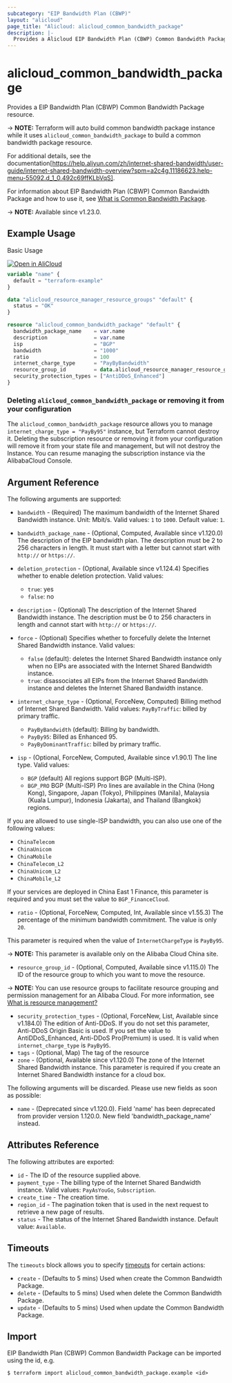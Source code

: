 ```yaml
---
subcategory: "EIP Bandwidth Plan (CBWP)"
layout: "alicloud"
page_title: "Alicloud: alicloud_common_bandwidth_package"
description: |-
  Provides a Alicloud EIP Bandwidth Plan (CBWP) Common Bandwidth Package resource.
---
```


# alicloud_common_bandwidth_package

Provides a EIP Bandwidth Plan (CBWP) Common Bandwidth Package resource.

-> **NOTE:** Terraform will auto build common bandwidth package instance while it uses `alicloud_common_bandwidth_package` to build a common bandwidth package resource.

For additional details, see the documentation[https://help.aliyun.com/zh/internet-shared-bandwidth/user-guide/internet-shared-bandwidth-overview?spm=a2c4g.11186623.help-menu-55092.d_1_0.492c69ffKLbVqS].

For information about EIP Bandwidth Plan (CBWP) Common Bandwidth Package and how to use it, see [What is Common Bandwidth Package](https://www.alibabacloud.com/help/en/eip-bandwidth-plan).

-> **NOTE:** Available since v1.23.0.

## Example Usage

Basic Usage

<div style="display: block;margin-bottom: 40px;"><div class="oics-button" style="float: right;position: absolute;margin-bottom: 10px;">
  <a href="https://api.aliyun.com/terraform?resource=alicloud_common_bandwidth_package&exampleId=0717d382-6add-c02a-ca9f-711341f89416202c748f&activeTab=example&spm=docs.r.common_bandwidth_package.0.0717d3826a&intl_lang=EN_US" target="_blank">
    <img alt="Open in AliCloud" src="https://img.alicdn.com/imgextra/i1/O1CN01hjjqXv1uYUlY56FyX_!!6000000006049-55-tps-254-36.svg" style="max-height: 44px; max-width: 100%;">
  </a>
</div></div>

```terraform
variable "name" {
  default = "terraform-example"
}

data "alicloud_resource_manager_resource_groups" "default" {
  status = "OK"
}

resource "alicloud_common_bandwidth_package" "default" {
  bandwidth_package_name    = var.name
  description               = var.name
  isp                       = "BGP"
  bandwidth                 = "1000"
  ratio                     = 100
  internet_charge_type      = "PayByBandwidth"
  resource_group_id         = data.alicloud_resource_manager_resource_groups.default.ids.0
  security_protection_types = ["AntiDDoS_Enhanced"]
}
```

### Deleting `alicloud_common_bandwidth_package` or removing it from your configuration

The `alicloud_common_bandwidth_package` resource allows you to manage  `internet_charge_type = "PayBy95"`  instance, but Terraform cannot destroy it.
Deleting the subscription resource or removing it from your configuration will remove it from your state file and management, but will not destroy the Instance.
You can resume managing the subscription instance via the AlibabaCloud Console.

## Argument Reference

The following arguments are supported:
* `bandwidth` - (Required) The maximum bandwidth of the Internet Shared Bandwidth instance. Unit: Mbit/s.
Valid values: `1` to `1000`. Default value: `1`.
* `bandwidth_package_name` - (Optional, Computed, Available since v1.120.0) The description of the EIP bandwidth plan. The description must be 2 to 256 characters in length. It must start with a letter but cannot start with `http://` or `https://`.
* `deletion_protection` - (Optional, Available since v1.124.4) Specifies whether to enable deletion protection. Valid values:

  - `true`: yes
  - `false`: no
* `description` - (Optional) The description of the Internet Shared Bandwidth instance.
The description must be 0 to 256 characters in length and cannot start with `http://` or `https://`.
* `force` - (Optional) Specifies whether to forcefully delete the Internet Shared Bandwidth instance. Valid values:

  - `false` (default): deletes the Internet Shared Bandwidth instance only when no EIPs are associated with the Internet Shared Bandwidth instance.
  - `true`: disassociates all EIPs from the Internet Shared Bandwidth instance and deletes the Internet Shared Bandwidth instance.
* `internet_charge_type` - (Optional, ForceNew, Computed) Billing method of Internet Shared Bandwidth. Valid values:
`PayByTraffic`: billed by primary traffic. 

  - `PayByBandwidth` (default): Billing by bandwidth.
  - `PayBy95`: Billed as Enhanced 95.
  - `PayByDominantTraffic`: billed by primary traffic.
* `isp` - (Optional, ForceNew, Computed, Available since v1.90.1) The line type. Valid values:

  - `BGP` (default) All regions support BGP (Multi-ISP).
  - `BGP_PRO` BGP (Multi-ISP) Pro lines are available in the China (Hong Kong), Singapore, Japan (Tokyo), Philippines (Manila), Malaysia (Kuala Lumpur), Indonesia (Jakarta), and Thailand (Bangkok) regions.

If you are allowed to use single-ISP bandwidth, you can also use one of the following values:

  - `ChinaTelecom`
  - `ChinaUnicom`
  - `ChinaMobile`
  - `ChinaTelecom_L2`
  - `ChinaUnicom_L2`
  - `ChinaMobile_L2`

If your services are deployed in China East 1 Finance, this parameter is required and you must set the value to `BGP_FinanceCloud`.
* `ratio` - (Optional, ForceNew, Computed, Int, Available since v1.55.3) The percentage of the minimum bandwidth commitment. The value is only `20`.

 This parameter is required when the value of `InternetChargeType` is `PayBy95`. 

-> **NOTE:** This parameter is available only on the Alibaba Cloud China site.

* `resource_group_id` - (Optional, Computed, Available since v1.115.0) The ID of the resource group to which you want to move the resource.

-> **NOTE:**   You can use resource groups to facilitate resource grouping and permission management for an Alibaba Cloud. For more information, see [What is resource management?](https://www.alibabacloud.com/help/en/doc-detail/94475.html)

* `security_protection_types` - (Optional, ForceNew, List, Available since v1.184.0) The edition of Anti-DDoS. If you do not set this parameter, Anti-DDoS Origin Basic is used. If you set the value to AntiDDoS_Enhanced, Anti-DDoS Pro(Premium) is used. It is valid when `internet_charge_type` is `PayBy95`.
* `tags` - (Optional, Map) The tag of the resource
* `zone` - (Optional, Available since v1.120.0) The zone of the Internet Shared Bandwidth instance. This parameter is required if you create an Internet Shared Bandwidth instance for a cloud box.

The following arguments will be discarded. Please use new fields as soon as possible:
* `name` - (Deprecated since v1.120.0). Field 'name' has been deprecated from provider version 1.120.0. New field 'bandwidth_package_name' instead.

## Attributes Reference

The following attributes are exported:
* `id` - The ID of the resource supplied above.
* `payment_type` - The billing type of the Internet Shared Bandwidth instance. Valid values: `PayAsYouGo`, `Subscription`.
* `create_time` - The creation time.
* `region_id` - The pagination token that is used in the next request to retrieve a new page of results. 
* `status` - The status of the Internet Shared Bandwidth instance. Default value: `Available`.

## Timeouts

The `timeouts` block allows you to specify [timeouts](https://developer.hashicorp.com/terraform/language/resources/syntax#operation-timeouts) for certain actions:
* `create` - (Defaults to 5 mins) Used when create the Common Bandwidth Package.
* `delete` - (Defaults to 5 mins) Used when delete the Common Bandwidth Package.
* `update` - (Defaults to 5 mins) Used when update the Common Bandwidth Package.

## Import

EIP Bandwidth Plan (CBWP) Common Bandwidth Package can be imported using the id, e.g.

```shell
$ terraform import alicloud_common_bandwidth_package.example <id>
```